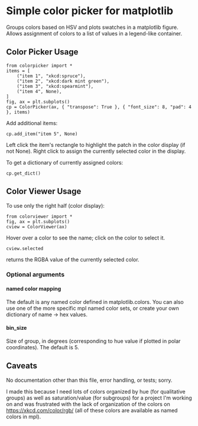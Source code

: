 # Simple color picker for matplotlib

Groups colors based on HSV and plots swatches in a matplotlib figure.  Allows assignment of colors to a list of values in a legend-like container.

## Color Picker Usage

```
from colorpicker import *
items = [
    ("item 1", "xkcd:spruce"),
    ("item 2", "xkcd:dark mint green"),
    ("item 3", "xkcd:spearmint"),
    ("item 4", None),
]
fig, ax = plt.subplots()
cp = ColorPicker(ax, { "transpose": True }, { "font_size": 8, "pad": 4 }, items)
```

Add additional items:

```
cp.add_item("item 5", None)
```

Left click the item's rectangle to highlight the patch in the color display (if not None).
Right click to assign the currently selected color in the display.

To get a dictionary of currently assigned colors:

```
cp.get_dict()
```

## Color Viewer Usage

To use only the right half (color display):

```
from colorviewer import *
fig, ax = plt.subplots()
cview = ColorViewer(ax)
```

Hover over a color to see the name; click on the color to select it.

```
cview.selected
```

returns the RGBA value of the currently selected color.

### Optional arguments

#### named color mapping
The default is any named color defined in matplotlib.colors.  You can also use one of the more specific mpl named color sets, or create your own dictionary of name -> hex values.

#### bin_size
Size of group, in degrees (corresponding to hue value if plotted in polar coordinates).  The default is 5.

## Caveats

No documentation other than this file, error handling, or tests; sorry.

I made this because I need lots of colors organized by hue (for qualitative groups) as well as saturation/value (for subgroups) for a project I'm working on and was frustrated with the lack of organization of the colors on https://xkcd.com/color/rgb/ (all of these colors are available as named colors in mpl).
